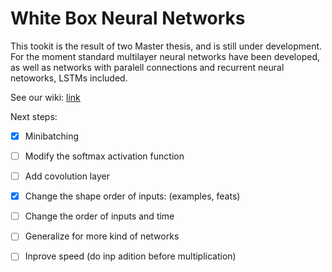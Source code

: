 # White Box Neural Networks

This tookit is the result of two Master thesis, and is still under development. For the moment standard multilayer neural networks have been developed, as well as networks with paralell connections and recurrent neural netoworks, LSTMs included.

See our wiki: [link](https://github.com/develask/White-Box-Neural-Networks/wiki)

Next steps:

- [X] Minibatching
- [ ] Modify the softmax activation function
- [ ] Add covolution layer
- [X] Change the shape order of inputs: (examples, feats)
- [ ] Change the order of inputs and time
- [ ] Generalize for more kind of networks
- [ ] Inprove speed (do inp adition before multiplication)

